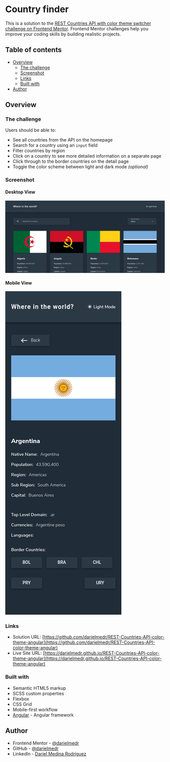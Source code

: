 # Country finder

This is a solution to the [REST Countries API with color theme switcher challenge on Frontend Mentor](https://www.frontendmentor.io/challenges/rest-countries-api-with-color-theme-switcher-5cacc469fec04111f7b848ca). Frontend Mentor challenges help you improve your coding skills by building realistic projects.

## Table of contents

- [Overview](#overview)
  - [The challenge](#the-challenge)
  - [Screenshot](#screenshot)
  - [Links](#links)
  - [Built with](#built-with)
- [Author](#author)

## Overview

### The challenge

Users should be able to:

- See all countries from the API on the homepage
- Search for a country using an `input` field
- Filter countries by region
- Click on a country to see more detailed information on a separate page
- Click through to the border countries on the detail page
- Toggle the color scheme between light and dark mode *(optional)*

### Screenshot

#### Desktop View

![](./src/assets/result-screenshots/desktop.png)

#### Mobile View

![](./src/assets/result-screenshots/mobile.png)
### Links

- Solution URL: [https://github.com/darielmedr/REST-Countries-API-color-theme-angular](https://github.com/darielmedr/REST-Countries-API-color-theme-angular)
- Live Site URL: [https://darielmedr.github.io/REST-Countries-API-color-theme-angular](https://darielmedr.github.io/REST-Countries-API-color-theme-angular)

### Built with

- Semantic HTML5 markup
- SCSS custom properties
- Flexbox
- CSS Grid
- Mobile-first workflow
- [Angular](https://angular.io/) - Angular framework

## Author

- Frontend Mentor - [@darielmedr](https://www.frontendmentor.io/profile/darielmedr)
- GitHub - [@darielmedr](https://github.com/darielmedr)
- LinkedIn - [Dariel Medina Rodríguez](https://www.linkedin.com/in/darielmedr)

